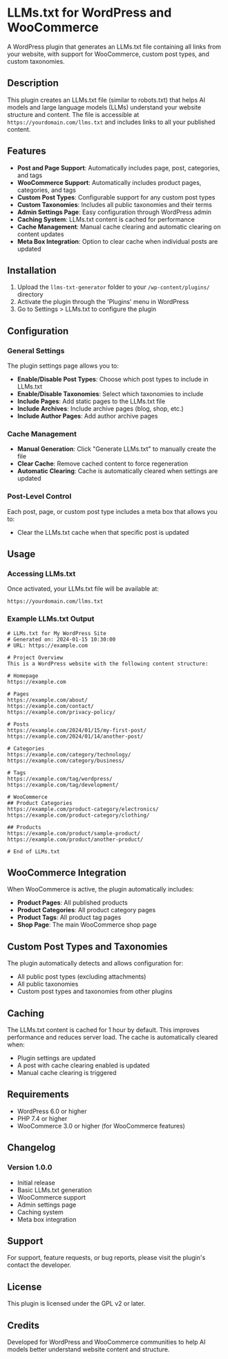 # LLMs.txt for WordPress and WooCommerce

A WordPress plugin that generates an LLMs.txt file containing all links from your website, with support for WooCommerce, custom post types, and custom taxonomies.

## Description

This plugin creates an LLMs.txt file (similar to robots.txt) that helps AI models and large language models (LLMs) understand your website structure and content. The file is accessible at `https://yourdomain.com/llms.txt` and includes links to all your published content.

## Features

- **Post and Page Support**: Automatically includes page, post, categories, and tags
- **WooCommerce Support**: Automatically includes product pages, categories, and tags
- **Custom Post Types**: Configurable support for any custom post types
- **Custom Taxonomies**: Includes all public taxonomies and their terms
- **Admin Settings Page**: Easy configuration through WordPress admin
- **Caching System**: LLMs.txt content is cached for performance
- **Cache Management**: Manual cache clearing and automatic clearing on content updates
- **Meta Box Integration**: Option to clear cache when individual posts are updated

## Installation

1. Upload the `llms-txt-generator` folder to your `/wp-content/plugins/` directory
2. Activate the plugin through the 'Plugins' menu in WordPress
3. Go to Settings > LLMs.txt to configure the plugin

## Configuration

### General Settings

The plugin settings page allows you to:

- **Enable/Disable Post Types**: Choose which post types to include in LLMs.txt
- **Enable/Disable Taxonomies**: Select which taxonomies to include
- **Include Pages**: Add static pages to the LLMs.txt file
- **Include Archives**: Include archive pages (blog, shop, etc.)
- **Include Author Pages**: Add author archive pages

### Cache Management

- **Manual Generation**: Click "Generate LLMs.txt" to manually create the file
- **Clear Cache**: Remove cached content to force regeneration
- **Automatic Clearing**: Cache is automatically cleared when settings are updated

### Post-Level Control

Each post, page, or custom post type includes a meta box that allows you to:
- Clear the LLMs.txt cache when that specific post is updated

## Usage

### Accessing LLMs.txt

Once activated, your LLMs.txt file will be available at:
```
https://yourdomain.com/llms.txt
```

### Example LLMs.txt Output

```
# LLMs.txt for My WordPress Site
# Generated on: 2024-01-15 10:30:00
# URL: https://example.com

# Project Overview
This is a WordPress website with the following content structure:

# Homepage
https://example.com

# Pages
https://example.com/about/
https://example.com/contact/
https://example.com/privacy-policy/

# Posts
https://example.com/2024/01/15/my-first-post/
https://example.com/2024/01/14/another-post/

# Categories
https://example.com/category/technology/
https://example.com/category/business/

# Tags
https://example.com/tag/wordpress/
https://example.com/tag/development/

# WooCommerce
## Product Categories
https://example.com/product-category/electronics/
https://example.com/product-category/clothing/

## Products
https://example.com/product/sample-product/
https://example.com/product/another-product/

# End of LLMs.txt
```

## WooCommerce Integration

When WooCommerce is active, the plugin automatically includes:

- **Product Pages**: All published products
- **Product Categories**: All product category pages
- **Product Tags**: All product tag pages
- **Shop Page**: The main WooCommerce shop page

## Custom Post Types and Taxonomies

The plugin automatically detects and allows configuration for:

- All public post types (excluding attachments)
- All public taxonomies
- Custom post types and taxonomies from other plugins

## Caching

The LLMs.txt content is cached for 1 hour by default. This improves performance and reduces server load. The cache is automatically cleared when:

- Plugin settings are updated
- A post with cache clearing enabled is updated
- Manual cache clearing is triggered

## Requirements

- WordPress 6.0 or higher
- PHP 7.4 or higher
- WooCommerce 3.0 or higher (for WooCommerce features)

## Changelog

### Version 1.0.0
- Initial release
- Basic LLMs.txt generation
- WooCommerce support
- Admin settings page
- Caching system
- Meta box integration

## Support

For support, feature requests, or bug reports, please visit the plugin's contact the developer.

## License

This plugin is licensed under the GPL v2 or later.

## Credits

Developed for WordPress and WooCommerce communities to help AI models better understand website content and structure. 